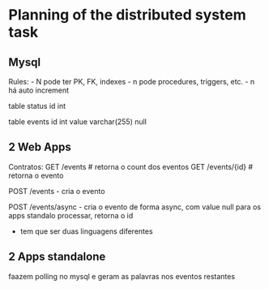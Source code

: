 # Planning of the distributed system task



## Mysql

Rules: 
    - N pode ter PK, FK, indexes
    - n pode procedures, triggers, etc.
    - n há auto increment

table status
    id int

table events
    id int
    value varchar(255) null

## 2 Web Apps

Contratos:
GET /events # retorna o count dos eventos
GET /events/{id} # retorna o evento

POST /events 
    - cria o evento

POST /events/async
    - cria o evento de forma async, com value null para os apps standalo processar, retorna o id

- tem que ser duas linguagens diferentes

## 2 Apps standalone
faazem polling no mysql e geram as palavras nos eventos restantes
